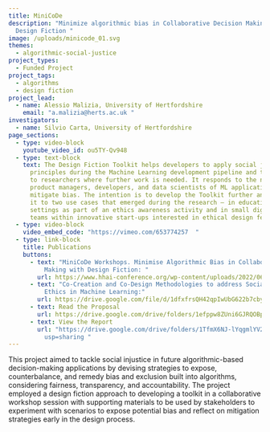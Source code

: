 ```yaml
---
title: MiniCoDe
description: "Minimize algorithmic bias in Collaborative Decision Making with
  Design Fiction "
image: /uploads/minicode_01.svg
themes:
  - algorithmic-social-justice
project_types:
  - Funded Project
project_tags:
  - algorithms
  - design fiction
project_lead:
  - name: Alessio Malizia, University of Hertfordshire
    email: "a.malizia@herts.ac.uk "
investigators:
  - name: Silvio Carta, University of Hertfordshire
page_sections:
  - type: video-block
    youtube_video_id: ou5TY-Qv948
  - type: text-block
    text: The Design Fiction Toolkit helps developers to apply social justice
      principles during the Machine Learning development pipeline and to signal
      to researchers where further work is needed. It responds to the needs of
      product managers, developers, and data scientists of ML applications to
      mitigate bias. The intention is to develop the Toolkit further and adapt
      it to two use cases that emerged during the research – in educational
      settings as part of an ethics awareness activity and in small digital
      teams within innovative start-ups interested in ethical design features.
  - type: video-block
    video_embed_code: "https://vimeo.com/653774257  "
  - type: link-block
    title: Publications
    buttons:
      - text: "MiniCoDe Workshops. Minimise Algorithmic Bias in Collaborative Decision
          Making with Design Fiction: "
        url: https://www.hhai-conference.org/wp-content/uploads/2022/06/hhai-2022_paper_58.pdf
      - text: "Co-Creation and Co-Design Methodologies to address Social Justice and
          Ethics in Machine Learning:"
        url: https://drive.google.com/file/d/1dfxfrsQH42qpIwUbG622b7cbyHvdPH58/view?usp=sharing
      - text: Read the Proposal
        url: https://drive.google.com/drive/folders/1efppw8ZUni6GJRQOBpu8b4MLg01QSn2p?usp=sharing
      - text: View the Report
        url: "https://drive.google.com/drive/folders/1TfmX6NJ-lYqgmlYV2pB7hDBrXgEp3nWM?\
          usp=sharing "
---
```

This project aimed to tackle social injustice in future algorithmic-based decision-making applications by devising strategies to expose, counterbalance, and remedy bias and exclusion built into algorithms, considering fairness, transparency, and accountability. The project employed a design fiction approach to developing a toolkit in a collaborative workshop session with supporting materials to be used by stakeholders to experiment with scenarios to expose potential bias and reflect on mitigation strategies early in the design process.
